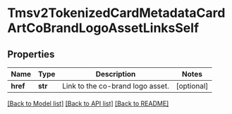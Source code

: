 # Tmsv2TokenizedCardMetadataCardArtCoBrandLogoAssetLinksSelf

## Properties
Name | Type | Description | Notes
------------ | ------------- | ------------- | -------------
**href** | **str** | Link to the co-brand logo asset.  | [optional] 

[[Back to Model list]](../README.md#documentation-for-models) [[Back to API list]](../README.md#documentation-for-api-endpoints) [[Back to README]](../README.md)


